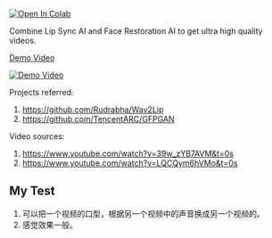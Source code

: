 [![Open In Colab](https://colab.research.google.com/assets/colab-badge.svg)](https://colab.research.google.com/github/ajay-sainy/Wav2Lip-GFPGAN/blob/main/Wav2Lip-GFPGAN.ipynb)

Combine Lip Sync AI and Face Restoration AI to get ultra high quality videos.

[Demo Video](https://www.youtube.com/watch?v=jArkTgAMA4g)  

[![Demo Video](https://img.youtube.com/vi/jArkTgAMA4g/default.jpg)](https://youtu.be/jArkTgAMA4g)

Projects referred:
1. https://github.com/Rudrabha/Wav2Lip
2. https://github.com/TencentARC/GFPGAN

Video sources:  
1. https://www.youtube.com/watch?v=39w_zYB7AVM&t=0s
2. https://www.youtube.com/watch?v=LQCQym6hVMo&t=0s


## My Test

1. 可以把一个视频的口型，根据另一个视频中的声音换成另一个视频的。
2. 感觉效果一般。